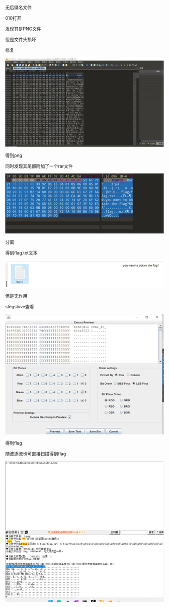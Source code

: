 无后缀名文件

010打开

发现其是PNG文件

但是文件头损坏

修复

![img](./assets/wps123.jpg) 

得到png

同时发现其尾部附加了一个rar文件

![img](./assets/wps124.jpg) 

 

 

分离

得到flag.txt文本

![img](./assets/wps125.jpg) 

但是无作用

stegslove查看

![img](./assets/wps126.jpg) 

得到flag

 

随波逐流也可直接扫描得到flag

![img](./assets/wps127.jpg) 

 

 